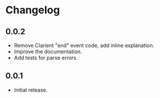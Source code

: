 Changelog
=========

0.0.2
-----

  * Remove Clarient "end" event code, add inline explanation.
  * Improve the documentation.
  * Add tests for parse errors.

0.0.1
-----

  * Initial release.
